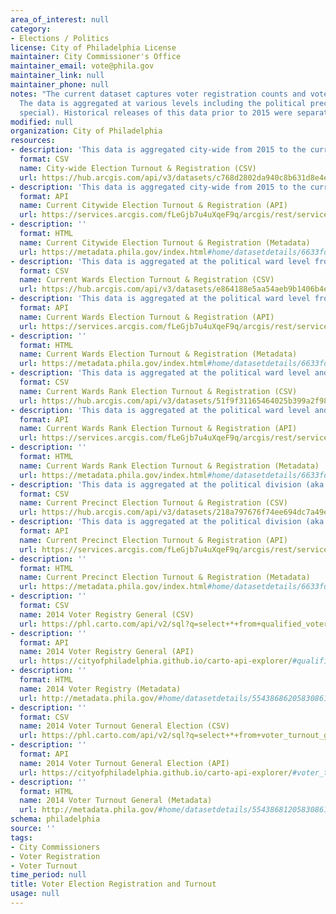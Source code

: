 ```yaml
---
area_of_interest: null
category:
- Elections / Politics
license: City of Philadelphia License
maintainer: City Commissioner's Office
maintainer_email: vote@phila.gov
maintainer_link: null
maintainer_phone: null
notes: "The current dataset captures voter registration counts and voter 'turnout', or the percentage of registered voters who voted in each election, since 2015.
  The data is aggregated at various levels including the political precinct (division), political ward, and city-wide and shows results for different elections (primary, general,
  special). Historical releases of this data prior to 2015 were separate datasets, one for voter turnout and one for voter registration."
modified: null
organization: City of Philadelphia
resources:
- description: 'This data is aggregated city-wide from 2015 to the current available year.'
  format: CSV
  name: City-wide Election Turnout & Registration (CSV)
  url: https://hub.arcgis.com/api/v3/datasets/c768d2802da940c8b631d8e4ef9f403b_0/downloads/data?format=csv&spatialRefId=3857&where=1%3D1
- description: 'This data is aggregated city-wide from 2015 to the current available year.'
  format: API
  name: Current Citywide Election Turnout & Registration (API)
  url: https://services.arcgis.com/fLeGjb7u4uXqeF9q/arcgis/rest/services/election_turnout_city/FeatureServer/0/query?outFields=*&where=1%3D1
- description: ''
  format: HTML
  name: Current Citywide Election Turnout & Registration (Metadata)
  url: https://metadata.phila.gov/index.html#home/datasetdetails/6633fd84caf00b00299deb53/representationdetails/663407e3caf00b00299e4553/
- description: 'This data is aggregated at the political ward level from 2015 to the current available year.'
  format: CSV
  name: Current Wards Election Turnout & Registration (CSV)
  url: https://hub.arcgis.com/api/v3/datasets/e864188e5aa54aeb9b1406b4e2e2505d_0/downloads/data?format=csv&spatialRefId=3857&where=1%3D1
- description: 'This data is aggregated at the political ward level from 2015 to the current available year.'
  format: API
  name: Current Wards Election Turnout & Registration (API)
  url: https://services.arcgis.com/fLeGjb7u4uXqeF9q/arcgis/rest/services/election_turnout_ward/FeatureServer/0/query?outFields=*&where=1%3D1
- description: ''
  format: HTML
  name: Current Wards Election Turnout & Registration (Metadata)
  url: https://metadata.phila.gov/index.html#home/datasetdetails/6633fd84caf00b00299deb53/representationdetails/663408552495ad00292706b3/
- description: 'This data is aggregated at the political ward level and displays the Top 5 and Bottom 5 political wards by turnout for each election from 2015 to the current available year.'
  format: CSV
  name: Current Wards Rank Election Turnout & Registration (CSV)
  url: https://hub.arcgis.com/api/v3/datasets/51f9f31165464025b399a2f98d0c2f4f_0/downloads/data?format=csv&spatialRefId=3857&where=1%3D1
- description: 'This data is aggregated at the political ward level and displays the Top 5 and Bottom 5 political wards by turnout for each election from 2015 to the current available year.'
  format: API
  name: Current Wards Rank Election Turnout & Registration (API)
  url: https://services.arcgis.com/fLeGjb7u4uXqeF9q/arcgis/rest/services/election_turnout_ward_rank_5/FeatureServer/0/query?outFields=*&where=1%3D1
- description: ''
  format: HTML
  name: Current Wards Rank Election Turnout & Registration (Metadata)
  url: https://metadata.phila.gov/index.html#home/datasetdetails/6633fd84caf00b00299deb53/representationdetails/663408811fe0bf00284a7c70/
- description: 'This data is aggregated at the political division (aka precinct) level from 2015 to the current available year.'
  format: CSV
  name: Current Precinct Election Turnout & Registration (CSV)
  url: https://hub.arcgis.com/api/v3/datasets/218a797676f74ee694dc7a49e5360870_0/downloads/data?format=csv&spatialRefId=3857&where=1%3D1
- description: 'This data is aggregated at the political division (aka precinct) level from 2015 to the current available year.'
  format: API
  name: Current Precinct Election Turnout & Registration (API)
  url: https://services.arcgis.com/fLeGjb7u4uXqeF9q/arcgis/rest/services/election_turnout_division/FeatureServer/0/query?outFields=*&where=1%3D1
- description: ''
  format: HTML
  name: Current Precinct Election Turnout & Registration (Metadata)
  url: https://metadata.phila.gov/index.html#home/datasetdetails/6633fd84caf00b00299deb53/representationdetails/66340816d6478f0028e18ab7/
- description: ''
  format: CSV
  name: 2014 Voter Registry General (CSV)
  url: https://phl.carto.com/api/v2/sql?q=select+*+from+qualified_voter_listing_2014_general_election&format=csv&filename=qualified_voter_listing_2014_general_election&skipfields=cartodb_id,the_geom,the_geom_webmercator
- description: ''
  format: API
  name: 2014 Voter Registry General (API)
  url: https://cityofphiladelphia.github.io/carto-api-explorer/#qualified_voter_listing_2014_general_election
- description: ''
  format: HTML
  name: 2014 Voter Registry (Metadata)
  url: http://metadata.phila.gov/#home/datasetdetails/5543868620583086178c4f83/
- description: ''
  format: CSV
  name: 2014 Voter Turnout General Election (CSV)
  url: https://phl.carto.com/api/v2/sql?q=select+*+from+voter_turnout_general_election_2014&format=csv&filename=voter_turnout_general_election_2014&skipfields=cartodb_id,the_geom,the_geom_webmercator
- description: ''
  format: API
  name: 2014 Voter Turnout General Election (API)
  url: https://cityofphiladelphia.github.io/carto-api-explorer/#voter_turnout_general_election_2014
- description: ''
  format: HTML
  name: 2014 Voter Turnout General (Metadata)
  url: http://metadata.phila.gov/#home/datasetdetails/5543868120583086178c4f73/representationdetails/55438acf9b989a05172d0d82/
schema: philadelphia
source: ''
tags:
- City Commissioners
- Voter Registration
- Voter Turnout
time_period: null
title: Voter Election Registration and Turnout
usage: null
---
```

